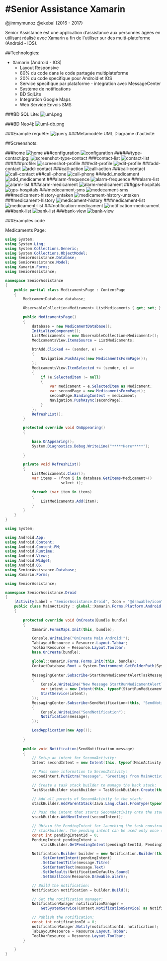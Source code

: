 #Senior Assistance Xamarin
=======
@jimmymunoz @ekebal (2016 - 2017)

Senior Assistance est une application d’assistance aux personnes âgées en utilisant réalisé avec Xamarin a fin de l'utiliser sur des multi-plateforme (Android - IOS). 

##Technologies:

* Xamarin (Android - IOS)
	- Layout Responsive
	- 80% du code dans le code partagée multiplateforme
	- 20% du code specifique pour Android et IOS
	- Service specifique par plataforme - integration avec MessageCenter
	- Système de notifications
	- BD SqlLite
	- Integration Google Maps
	- Web Service Envois SMS


###BD SQL Lite:
![uml.png](images/uml.png?raw=true "uml.png")

###BD Neo4j:
![uml-db.png](images/uml-db.png.png?raw=true "uml-db.png")

###Example requête:
![query](images/db-query.png?raw=true "query")
###Metamodèle UML Diagrame d'activité:

##Screenshots:

###home
![home](images/screenshot-home.jpg?raw=true "home")
###configuration
![configuration](images/screenshot-configuration.jpg?raw=true "configuration")
######type-contact.jpg:
![screenshot-type-contact](images/screenshot-type-contact.jpg?raw=true "screenshot-type-contact")
###contact-list
![contact-list](images/screenshot-contact-list.jpg?raw=true "contact-list")
######profile:
![screenshot-profile](images/screenshot-profile.jpg?raw=true "screenshot-profile")
###edit-profile
![edit-profile](images/screenshot-edit-profile.jpg?raw=true "edit-profile")
###add-contact
![add-contact](images/screenshot-add-contact.jpg?raw=true "add-contact")
###call-action
![call-action](images/screenshot-call-action.jpg?raw=true "call-action")
###call-contact
![call-contact](images/screenshot-call-contact.jpg?raw=true "call-contact")
###call-phone
![call-phone](images/screenshot-call-phone.jpg?raw=true "call-phone")
###add_medicament
![add_medicament](images/screenshot-add_medicament.jpg?raw=true "add_medicament")
###alarm-frequence
![alarm-frequence](images/screenshot-alarm-frequence.jpg?raw=true "alarm-frequence")
###alarm-list
![alarm-list](images/screenshot-alarm-list.jpg?raw=true "alarm-list")
###alarm-medicament
![alarm-medicament](images/screenshot-alarm-medicament.jpg?raw=true "alarm-medicament")
###gps-hospitals
![gps-hospitals](images/screenshot-gps-hospitals.jpg?raw=true "gps-hospitals")
###medecament-sms
![medecament-sms](images/screenshot-medecament-sms.jpg?raw=true "medecament-sms")
###medicament-history-untaken
![medicament-history-untaken](images/screenshot-medicament-history-untaken.jpg?raw=true "medicament-history-untaken")
###medicament-history
![medicament-history](images/screenshot-medicament-history.jpg?raw=true "medicament-history")
###medicament-list
![medicament-list](images/screenshot-medicament-list.jpg?raw=true "medicament-list")
###notification-medicament
![notification-medicament](images/screenshot-notification-medicament.jpg?raw=true "notification-medicament")
###bank-list
![bank-list](images/screenshot-bank-list.jpg?raw=true "bank-list")
###bank-view
![bank-view](images/screenshot-bank-view.jpg?raw=true "bank-view")



###Examples code

Medicaments Page:
```c#
using System;
using System.Linq;
using System.Collections.Generic;
using System.Collections.ObjectModel;
using SeniorAssistance.Database;
using SeniorAssistance.Model;
using Xamarin.Forms;
using SeniorAssistance;

namespace SeniorAssistance
{
	public partial class MedicamentsPage : ContentPage
	{
        MedicamentDatabase database;

        ObservableCollection<Medicament> ListMedicaments { get; set; }

        public MedicamentsPage()
		{
            database = new MedicamentDatabase();
            InitializeComponent();            
            ListMedicaments = new ObservableCollection<Medicament>();
            MedicamentsView.ItemsSource = ListMedicaments;
            
			btnAdd.Clicked += (sender, e) =>
			{
				Navigation.PushAsync(new MedicamentsFormPage());
			};
            MedicamentsView.ItemSelected += (sender, e) =>
            {
                if (e.SelectedItem != null)
                {
                    var medicament = e.SelectedItem as Medicament;
                    var secondPage = new MedicamentsFormPage();
                    secondPage.BindingContext = medicament;
                    Navigation.PushAsync(secondPage);
                }
            };
            RefreshList();
        }

        protected override void OnAppearing()
        {
            
            base.OnAppearing();
            System.Diagnostics.Debug.WriteLine("*****Here*****");
            
        }

        private void RefreshList()
        {
            ListMedicaments.Clear();
            var items = (from i in database.GetItems<Medicament>()
                         select i);

            foreach (var item in items)
            {
                ListMedicaments.Add(item);
            }
        }
    }
}
```

```c#
using System;

using Android.App;
using Android.Content;
using Android.Content.PM;
using Android.Runtime;
using Android.Views;
using Android.Widget;
using Android.OS;
using SeniorAssistance.Database;
using Xamarin.Forms;

using SeniorAssistance;

namespace SeniorAssistance.Droid
{
    [Activity(Label = "SeniorAssistance.Droid", Icon = "@drawable/icon", Theme = "@style/MyTheme", MainLauncher = true, ConfigurationChanges = ConfigChanges.ScreenSize | ConfigChanges.Orientation)]
    public class MainActivity : global::Xamarin.Forms.Platform.Android.FormsAppCompatActivity
    {
       
        protected override void OnCreate(Bundle bundle)
        {
            Xamarin.FormsMaps.Init(this, bundle);

			Console.WriteLine("OnCreate Main Android!");
            TabLayoutResource = Resource.Layout.Tabbar;
            ToolbarResource = Resource.Layout.Toolbar;
			base.OnCreate(bundle);

            global::Xamarin.Forms.Forms.Init(this, bundle);
            ContactDatabase.Root = System.Environment.GetFolderPath(System.Environment.SpecialFolder.Personal);
          	
			MessagingCenter.Subscribe<StartRunMedicamentAlertTaskMessage>(this, "StartRunMedicamentAlert", message =>
			{
				Console.WriteLine("New Message StartRunMedicamentAlertTaskService Android!");
				var intent = new Intent(this, typeof(StartRunMedicamentAlertTaskService));
				StartService(intent);
			});
			MessagingCenter.Subscribe<SendNotification>(this, "SendNotification", message =>
			{
				Console.WriteLine("SendNotification");
				Notification(message);
			});

            LoadApplication(new App());
			
        }
        
		public void Notification(SendNotification message)
		{
            // Setup an intent for SecondActivity:
            Intent secondIntent = new Intent(this, typeof(MainActivity));

            // Pass some information to SecondActivity:
            secondIntent.PutExtra("message", "Greetings from MainActivity!");

            // Create a task stack builder to manage the back stack:
            TaskStackBuilder stackBuilder = TaskStackBuilder.Create(this);

            // Add all parents of SecondActivity to the stack: 
            stackBuilder.AddParentStack(Java.Lang.Class.FromType(typeof(MainActivity)));

            // Push the intent that starts SecondActivity onto the stack:
            stackBuilder.AddNextIntent(secondIntent);

            // Obtain the PendingIntent for launching the task constructed by
            // stackbuilder. The pending intent can be used only once (one shot):
            const int pendingIntentId = 0;
            PendingIntent pendingIntent =
                stackBuilder.GetPendingIntent(pendingIntentId, PendingIntentFlags.OneShot);

            Notification.Builder builder = new Notification.Builder(this)
                .SetContentIntent(pendingIntent)
                .SetContentTitle(message.Titre)
			    .SetContentText(message.Text)
			    .SetDefaults(NotificationDefaults.Sound)
			    .SetSmallIcon(Resource.Drawable.alarm);

			// Build the notification:
			Notification notification = builder.Build();

			// Get the notification manager:
			NotificationManager notificationManager =
				GetSystemService(Context.NotificationService) as NotificationManager;

			// Publish the notification:
			const int notificationId = 0;
			notificationManager.Notify(notificationId, notification);
			TabLayoutResource = Resource.Layout.Tabbar;
			ToolbarResource = Resource.Layout.Toolbar;
		}

    }
}
```